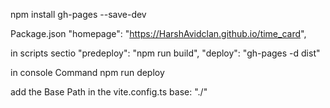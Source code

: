 npm install gh-pages --save-dev

Package.json
  "homepage": "https://HarshAvidclan.github.io/time_card",

in scripts sectio
    "predeploy": "npm run build",
    "deploy": "gh-pages -d dist"

in console Command
    npm run deploy

add the Base Path in the vite.config.ts
    base: "./"
